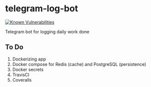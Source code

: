 # telegram-log-bot

[![Known Vulnerabilities](https://snyk.io/test/github/weekian/telegram-log-bot/badge.svg?targetFile=package.json)](https://snyk.io/test/github/weekian/telegram-log-bot?targetFile=package.json)

Telegram bot for logging daily work done

## To Do

1. Dockerizing app
2. Docker compose for Redis (cache) and PostgreSQL (persistence)
3. Docker secrets
4. TravisCI
5. Coveralls